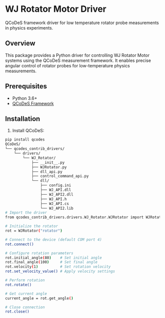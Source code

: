 # WJ Rotator Motor Driver

QCoDeS framework driver for low temperature rotator probe measurements in physics experiments.

## Overview

This package provides a Python driver for controlling WJ Rotator Motor systems using the QCoDeS measurement framework. It enables precise angular control of rotator probes for low-temperature physics measurements.

## Prerequisites

- Python 3.6+
- [QCoDeS Framework](https://microsoft.github.io/Qcodes/)

## Installation

1. Install QCoDeS:
```bash
pip install qcodes
QCoDeS/
└── qcodes_contrib_drivers/
    └── drivers/
        └── WJ_Rotator/
            ├── __init__.py
            ├── WJRotator.py
            ├── dll_api.py
            ├── control_command_api.py
            └── dll/
                ├── config.ini
                ├── WJ_API.dll
                ├── WJ_API2.dll
                ├── WJ_API.h
                ├── WJ_API.cs
                └── WJ_API2.lib
# Import the driver
from qcodes_contrib_drivers.drivers.WJ_Rotator.WJRotator import WJRotator

# Initialize the rotator
rot = WJRotator("rotator")

# Connect to the device (default COM port 4)
rot.connect()

# Configure rotation parameters
rot.initial_angle(80)    # Set initial angle
rot.final_angle(100)     # Set final angle  
rot.velocity(1)          # Set rotation velocity
rot.set_velocity_value() # Apply velocity settings

# Perform rotation
rot.rotate()

# Get current angle
current_angle = rot.get_angle()

# Close connection
rot.close()

